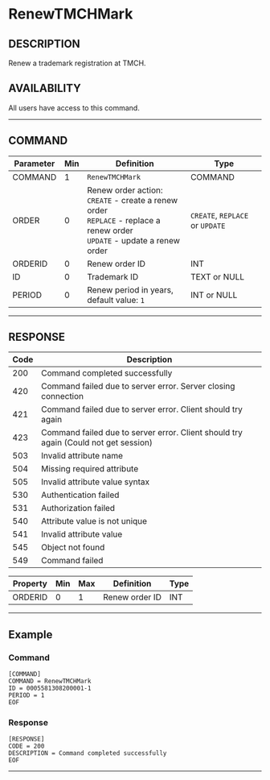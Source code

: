 # RenewTMCHMark

## DESCRIPTION
Renew a trademark registration at TMCH.

## AVAILABILITY
All users have access to this command.

----
## COMMAND

Parameter | Min | Definition | Type
---- | ---- | ---- | ----
COMMAND | 1 | `RenewTMCHMark` | COMMAND
ORDER | 0 | Renew order action:<br>`CREATE` - create a renew order<br>`REPLACE` - replace a renew order<br>`UPDATE` - update a renew order | `CREATE`, `REPLACE` or `UPDATE`
ORDERID | 0 | Renew order ID | INT
ID | 0 | Trademark ID | TEXT or NULL
PERIOD | 0 | Renew period in years, default value: `1` | INT or NULL

----
## RESPONSE

Code | Description
---- | ----
200 | Command completed successfully
420 | Command failed due to server error. Server closing connection
421 | Command failed due to server error. Client should try again
423 | Command failed due to server error. Client should try again (Could not get session)
503 | Invalid attribute name
504 | Missing required attribute
505 | Invalid attribute value syntax
530 | Authentication failed
531 | Authorization failed
540 | Attribute value is not unique
541 | Invalid attribute value
545 | Object not found
549 | Command failed

Property | Min | Max | Definition | Type
---- | ---- | ---- | ---- | ----
ORDERID | 0 | 1 | Renew order ID | INT

----
## Example

### Command

```
[COMMAND]
COMMAND = RenewTMCHMark
ID = 0005581308200001-1
PERIOD = 1
EOF
```
### Response

```
[RESPONSE]
CODE = 200
DESCRIPTION = Command completed successfully
EOF
```

----
